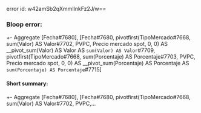 error id: w42amSb2qXmmlInkFz2J/w==
### Bloop error:

+- Aggregate [Fecha#7680], [Fecha#7680, pivotfirst(TipoMercado#7668, sum(Valor) AS Valor#7702, PVPC, Precio mercado spot, 0, 0) AS __pivot_sum(Valor) AS Valor AS `sum(Valor) AS Valor`#7709, pivotfirst(TipoMercado#7668, sum(Porcentaje) AS Porcentaje#7703, PVPC, Precio mercado spot, 0, 0) AS __pivot_sum(Porcentaje) AS Porcentaje AS `sum(Porcentaje) AS Porcentaje`#7715]
#### Short summary: 

+- Aggregate [Fecha#7680], [Fecha#7680, pivotfirst(TipoMercado#7668, sum(Valor) AS Valor#7702, PVPC,...